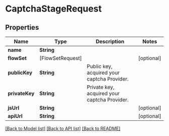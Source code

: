 # CaptchaStageRequest

## Properties
Name | Type | Description | Notes
------------ | ------------- | ------------- | -------------
**name** | **String** |  | 
**flowSet** | [FlowSetRequest] |  | [optional] 
**publicKey** | **String** | Public key, acquired your captcha Provider. | 
**privateKey** | **String** | Private key, acquired your captcha Provider. | 
**jsUrl** | **String** |  | [optional] 
**apiUrl** | **String** |  | [optional] 

[[Back to Model list]](../README.md#documentation-for-models) [[Back to API list]](../README.md#documentation-for-api-endpoints) [[Back to README]](../README.md)


